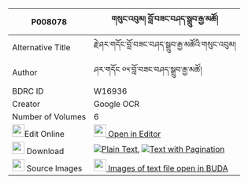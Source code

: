 |P008078|གསུང་འབུམ། བློ་བཟང་བཤད་སྒྲུབ་རྒྱ་མཚོ། 
| --- | --- 
|Alternative Title |རྗེ་ཤར་གདོང་བློ་བཟང་བཤད་སྒྲུབ་རྒྱ་མཚོའི་གསུང་འབུམ།
|Author| ཤར་གདོང ༠༥་བློ་བཟང་བཤད་སྒྲུབ་རྒྱ་མཚོ།
|BDRC ID | W16936
|Creator | Google OCR
|Number of Volumes| 6
|<img width="25" src="https://img.icons8.com/color/25/000000/edit-property.png">Edit Online| [<img width="25" src="https://avatars.githubusercontent.com/u/45091458?s=200&v=4"> Open in Editor](http://editor.openpecha.org/P008078)
|<img width="25" src="https://img.icons8.com/fluent/48/000000/download-2.png"/>  Download | [![](https://img.icons8.com/color/20/000000/txt.png)Plain Text](https://github.com/Openpecha/P008078/releases/download/v1/sungbum_lozang_shedrub_gyatso_plain_P008078.zip), [![](https://img.icons8.com/color/20/000000/txt.png)Text with Pagination](https://github.com/Openpecha/P008078/releases/download/v1/sungbum_lozang_shedrub_gyatso_pages_P008078.zip)
|<img width="25" src="https://img.icons8.com/plasticine/100/000000/pictures-folder.png"/>  Source Images | [<img width="25" src="https://library.bdrc.io/icons/BUDA-small.svg"> Images of text file open in BUDA](https://library.bdrc.io/show/bdr:W16936)